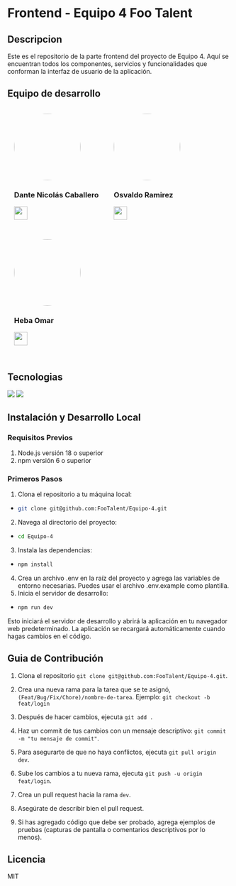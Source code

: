 # Frontend - Equipo 4 Foo Talent

## Descripcion
Este es el repositorio de la parte frontend del proyecto de Equipo 4. Aquí se encuentran todos los componentes, servicios y funcionalidades que conforman la interfaz de usuario de la aplicación.

## Equipo de desarrollo
<div align="left">
   <div style="display: inline-block; margin: 15px;">
    <img src="https://avatars.githubusercontent.com/DanteNico1087" width="150" height="150" style="border-radius: 50%;" />
    <h3>Dante Nicolás Caballero</h3>
    <p>
      <a href="http://github.com/DanteNico1087" target="_blank">
        <img src="https://img.shields.io/badge/GitHub-181717.svg?style=for-the-badge&logo=GitHub&logoColor=white" height="30" />
      </a>
    </p>
  </div>
  
  <div style="display: inline-block; margin: 15px;">
    <img src="https://avatars.githubusercontent.com/OsvaldoRamirez97" width="150" height="150" style="border-radius: 50%;" />
    <h3>Osvaldo Ramirez</h3>
    <p>
      <a href="http://github.com/OsvaldoRamirez97" target="_blank">
        <img src="https://img.shields.io/badge/GitHub-181717.svg?style=for-the-badge&logo=GitHub&logoColor=white" height="30" />
      </a>
    </p>
  </div>

   <div style="display: inline-block; margin: 15px;">
    <img src="https://avatars.githubusercontent.com/Heba-WebDev" width="150" height="150" style="border-radius: 50%;" />
    <h3>Heba Omar</h3>
    <p>
      <a href="https://github.com/Heba-WebDev" target="_blank">
        <img src="https://img.shields.io/badge/GitHub-181717.svg?style=for-the-badge&logo=GitHub&logoColor=white" height="30" />
      </a>
    </p>
  </div>
  


## Tecnologias 
<img src='https://img.shields.io/badge/-ReactJs-61DAFB?logo=react&logoColor=white&style=for-the-badge' />
<img src='https://img.shields.io/badge/React--Query-FF4154?style=for-the-badge&logo=react-query&logoColor=white' />




## Instalación y Desarrollo Local
### Requisitos Previos

1. Node.js versión 18 o superior
2. npm versión 6 o superior 

### Primeros Pasos

1. Clona el repositorio a tu máquina local:
 - 
     ```bash
     git clone git@github.com:FooTalent/Equipo-4.git
     ```

2. Navega al directorio del proyecto:
  - 
     ```bash
     cd Equipo-4
     ```

3. Instala las dependencias:
- 
     ```bash
     npm install
     ```

4. Crea un archivo .env en la raíz del proyecto y agrega las variables de entorno necesarias. Puedes usar el archivo .env.example como plantilla.
5. Inicia el servidor de desarrollo:
- 
     ```bash
     npm run dev
     ```
Esto iniciará el servidor de desarrollo y abrirá la aplicación en tu navegador web predeterminado. La aplicación se recargará automáticamente cuando hagas cambios en el código.


## Guia de Contribución
1. Clona el repositorio `git clone git@github.com:FooTalent/Equipo-4.git`.

2. Crea una nueva rama para la tarea que se te asignó, `(Feat/Bug/Fix/Chore)/nombre-de-tarea`. Ejemplo: `git checkout -b feat/login`

3. Después de hacer cambios, ejecuta `git add .`

4. Haz un commit de tus cambios con un mensaje descriptivo: `git commit -m "tu mensaje de commit"`.

5. Para asegurarte de que no haya conflictos, ejecuta `git pull origin dev`.

6. Sube los cambios a tu nueva rama, ejecuta `git push -u origin feat/login`.

7. Crea un pull request hacia la rama `dev`.

8. Asegúrate de describir bien el pull request.

9. Si has agregado código que debe ser probado, agrega ejemplos de pruebas (capturas de pantalla o comentarios descriptivos por lo menos).


## Licencia 
MIT
